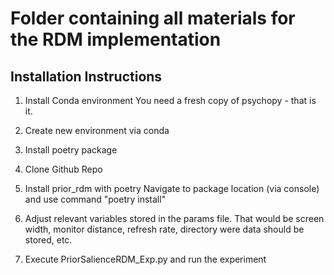 # Folder containing all materials for the RDM implementation

## Installation Instructions

1. Install Conda environment 
You need a fresh copy of psychopy - that is it.

2. Create new environment via conda

3. Install poetry package

4. Clone Github Repo

5. Install prior_rdm with poetry
Navigate to package location (via console) and use command "poetry install"

6. Adjust relevant variables stored in the params file. That would be screen width, monitor distance, refresh rate, directory were data should be stored, etc.

7. Execute PriorSalienceRDM_Exp.py and run the experiment
